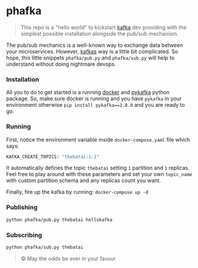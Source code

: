 # phafka

> This repo is a "hello world" to kickstart <a href="https://kafka.apache.org">kafka</a> dev providing with the simplest possible installation alongside the pub/sub mechanism.

The pub/sub mechanics is a well-known way to exchange data between your microservices. However, <a href="https://kafka.apache.org">kafkas</a> way is a little bit complicated. So hope, this little snippets `phafka/pub.py` and `phafka/sub.py` will help to understand without doing nightmare devops.

### Installation

All you to do to get started is a running <a href="https://docs.docker.com/compose/gettingstarted/">docker</a> and <a href="https://pypi.org/project/pykafka/">pykafka</a> python package. So, make sure docker is running and you have `pykafka` in your environment otherwise `pip install pykafka==2.8.0` and you are ready to go.



### Running

First, notice the environment variable inside `docker-compose.yaml` file which says: 

```python
KAFKA_CREATE_TOPICS: "thebatai:1:1"
```

It automatically defines the topic `thebatai` setting `1` partition and `1` replicas. Feel free to play around with these parameters and set your own `topic_name` with custom partition schema and any replicas count you want.

Finally, fire up the kafka by running: `docker-compose up -d` 





### Publishing

```bash
python phafka/pub.py thebatai hellokafka
```

### Subscribing

```bash
python phafka/sub.py thebatai
```



> ©️ May the odds be ever in your favour 

